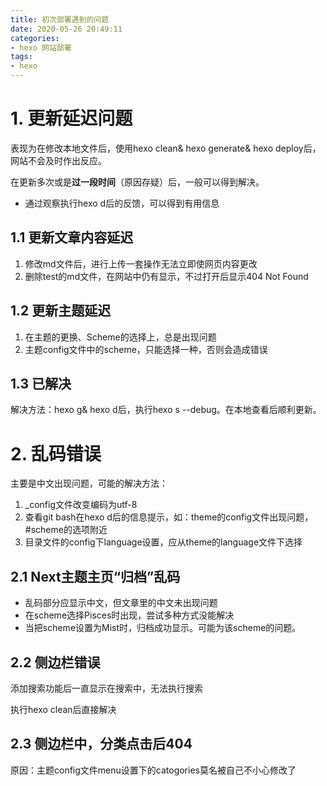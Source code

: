 ```yaml
---
title: 初次部署遇到的问题
date: 2020-05-26 20:49:11
categories:
- hexo 网站部署
tags:
- hexo
---
```


# 1. 更新延迟问题

表现为在修改本地文件后，使用hexo clean& hexo generate& hexo deploy后，网站不会及时作出反应。

在更新多次或是**过一段时间**（原因存疑）后，一般可以得到解决。

- 通过观察执行hexo d后的反馈，可以得到有用信息

## 1.1 更新文章内容延迟

1. 修改md文件后，进行上传一套操作无法立即使网页内容更改
2. 删除test的md文件，在网站中仍有显示，不过打开后显示404 Not Found

## 1.2 更新主题延迟

1. 在主题的更换、Scheme的选择上，总是出现问题
2. 主题config文件中的scheme，只能选择一种，否则会造成错误

<!--more-->

## 1.3 已解决

解决方法：hexo g& hexo d后，执行hexo s --debug。在本地查看后顺利更新。

# 2. 乱码错误

主要是中文出现问题，可能的解决方法：

1. _config文件改变编码为utf-8
2. 查看git bash在hexo d后的信息提示，如：theme的config文件出现问题，#scheme的选项附近
3. 目录文件的config下language设置，应从theme的language文件下选择

## 2.1 Next主题主页“归档”乱码

- 乱码部分应显示中文，但文章里的中文未出现问题
- 在scheme选择Pisces时出现，尝试多种方式没能解决
- 当把scheme设置为Mist时，归档成功显示。可能为该scheme的问题。

## 2.2 侧边栏错误

添加搜索功能后一直显示在搜索中，无法执行搜索

执行hexo clean后直接解决

## 2.3 侧边栏中，分类点击后404

原因：主题config文件menu设置下的catogories莫名被自己不小心修改了

